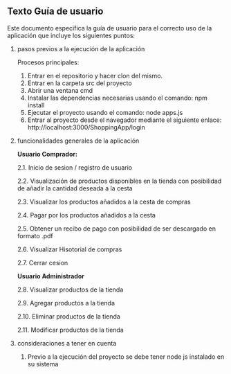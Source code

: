 ## Texto Guía de usuario

Este documento especifica la guía de usuario para el correcto uso de la aplicación que incluye los siguientes puntos:

1. pasos previos a la ejecución de la aplicación

    Procesos principales:

      1. Entrar en el repositorio y hacer clon del mismo.
      2. Entrar en la carpeta src del proyecto
      3. Abrir una ventana cmd
      3. Instalar las dependencias necesarias usando el comando: npm install
      4. Ejecutar el proyecto usando el comando: node apps.js
      5. Entrar al proyecto desde el navegador mediante el siguiente enlace: http://localhost:3000/ShoppingApp/login

2. funcionalidades generales de la aplicación

    **Usuario Comprador:**

   2.1. Inicio de sesion / registro de usuario

   2.2. Visualización de productos disponibles en la tienda con posibilidad de añadir la cantidad deseada a la cesta

   2.3. Visualizar los productos añadidos a la cesta de compras

   2.4. Pagar por los productos añadidos a la cesta

   2.5. Obtener un recibo de pago con posibilidad de ser descargado en formato .pdf

   2.6. Visualizar Hisotorial de compras

   2.7. Cerrar cesion

    **Usuario Administrador**

    2.8. Visualizar productos de la tienda

    2.9. Agregar productos a la tienda

    2.10. Eliminar productos de la tienda

    2.11. Modificar productos de la tienda

3. consideraciones a tener en cuenta

    1. Previo a la ejecución del proyecto se debe tener node js instalado en su sistema 